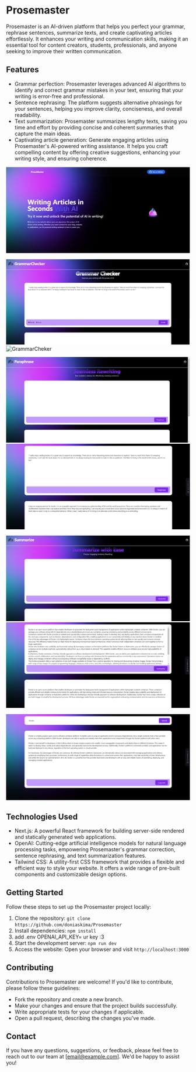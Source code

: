 # Prosemaster

Prosemaster is an AI-driven platform that helps you perfect your grammar, rephrase sentences, summarize texts, and create captivating articles effortlessly. It enhances your writing and communication skills, making it an essential tool for content creators, students, professionals, and anyone seeking to improve their written communication.

## Features

- Grammar perfection: Prosemaster leverages advanced AI algorithms to identify and correct grammar mistakes in your text, ensuring that your writing is error-free and professional.
- Sentence rephrasing: The platform suggests alternative phrasings for your sentences, helping you improve clarity, conciseness, and overall readability.
- Text summarization: Prosemaster summarizes lengthy texts, saving you time and effort by providing concise and coherent summaries that capture the main ideas.
- Captivating article generation: Generate engaging articles using Prosemaster's AI-powered writing assistance. It helps you craft compelling content by offering creative suggestions, enhancing your writing style, and ensuring coherence.

![Hero](screenshots/sc1.png)

![GrammarCheker](screenshots/sc2.png)
![GrammarCheker](screenshots/scr3.png)

![Paraphrase](screenshots/sc6.png)
![Paraphrase](screenshots/sc-paraphrase.png)

![Summerize](screenshots/summerize-sc.png)
![Summerize](screenshots/summerize-sc8.png)

![Article](screenshots/Docker-article%20.png)
 

## Technologies Used

- Next.js: A powerful React framework for building server-side rendered and statically generated web applications.
- OpenAI: Cutting-edge artificial intelligence models for natural language processing tasks, empowering Prosemaster's grammar correction, sentence rephrasing, and text summarization features.
- Tailwind CSS: A utility-first CSS framework that provides a flexible and efficient way to style your website. It offers a wide range of pre-built components and customizable design options.

## Getting Started

Follow these steps to set up the Prosemaster project locally:

1. Clone the repository: `git clone https://github.com/doniaskima/Prosemaster`
2. Install dependencies: `npm install`
3. add .env OPENAI_API_KEY= ur key :3
4. Start the development server: `npm run dev`
5. Access the website: Open your browser and visit `http://localhost:3000`

## Contributing

Contributions to Prosemaster are welcome! If you'd like to contribute, please follow these guidelines:
- Fork the repository and create a new branch.
- Make your changes and ensure that the project builds successfully.
- Write appropriate tests for your changes if applicable.
- Open a pull request, describing the changes you've made.

 

## Contact

If you have any questions, suggestions, or feedback, please feel free to reach out to our team at [email@example.com]. We'd be happy to assist you!

